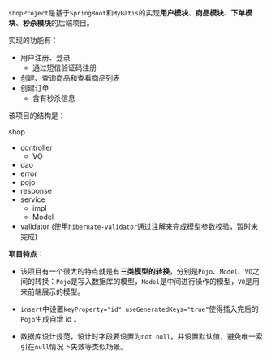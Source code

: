 `shopProject`是基于`SpringBoot`和`MyBatis`的实现**用户模块**、**商品模块**、**下单模块**、**秒杀模块**的后端项目。

实现的功能有：

- 用户注册、登录
  - 通过短信验证码注册
- 创建、查询商品和查看商品列表
- 创建订单
  - 含有秒杀信息



该项目的结构是：

shop

- controller
  - VO
- dao
- error
- pojo
- response
- service
  - impl
  - Model
- validator (使用`hibernate-validator`通过注解来完成模型参数校验，暂时未完成)



**项目特点：**

- 该项目有一个很大的特点就是有**三类模型的转换**，分别是`Pojo`、`Model`、`VO`之间的转换：`Pojo`是写入数据库的模型，`Model`是中间进行操作的模型，`VO`是用来前端展示的模型。

- `insert`中设置`keyProperty="id" useGeneratedKeys="true"`使得插入完后的`Pojo`生成自增 id 。
- 数据库设计规范，设计时字段要设置为`not null`，并设置默认值，避免唯一索引在`null`情况下失效等类似场景。
